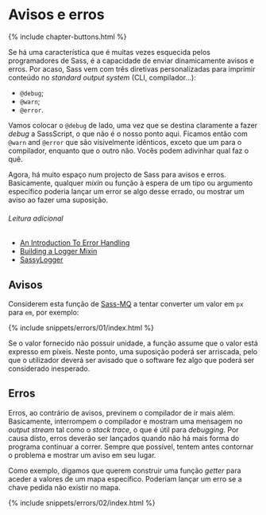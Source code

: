 
# Avisos e erros

{% include chapter-buttons.html %}

Se há uma característica que é muitas vezes esquecida pelos programadores de Sass, é a capacidade de enviar dinamicamente avisos e erros. Por acaso, Sass vem com três diretivas personalizadas para imprimir conteúdo no *standard output system* (CLI, compilador…):

* `@debug`;
* `@warn`;
* `@error`.

Vamos colocar o `@debug` de lado, uma vez que se destina claramente a fazer *debug* a SassScript, o que não é o nosso ponto aqui. Ficamos então com `@warn` and `@error` que são visivelmente idênticos, exceto que um para o compilador, enquanto que o outro não. Vocês podem adivinhar qual faz o quê.

Agora, há muito espaço num projecto de Sass para avisos e erros. Basicamente, qualquer *mixin* ou função à espera de um tipo ou argumento específico poderia lançar um error se algo desse errado, ou mostrar um aviso ao fazer uma suposição.

###### Leitura adicional

* [An Introduction To Error Handling](http://webdesign.tutsplus.com/tutorials/an-introduction-to-error-handling-in-sass--cms-19996)
* [Building a Logger Mixin](http://webdesign.tutsplus.com/tutorials/building-a-logger-mixin-in-sass--cms-22070)
* [SassyLogger](https://github.com/HugoGiraudel/SassyLogger)

## Avisos

Considerem esta função de [Sass-MQ](https://github.com/sass-mq/sass-mq) a tentar converter um valor em `px` para `em`, por exemplo:

{% include snippets/errors/01/index.html %}

Se o valor fornecido não possuir unidade, a função assume que o valor está expresso em píxeis. Neste ponto, uma suposição poderá ser arriscada, pelo que o utilizador deverá ser avisado que o software fez algo que poderá ser considerado inesperado.

## Erros

Erros, ao contrário de avisos, previnem o compilador de ir mais além. Basicamente, interrompem o compilador e mostram uma mensagem no *output stream* tal como o *stack trace*, o que é útil para *debugging*. Por causa disto, erros deverão ser lançados quando não há mais forma do programa continuar a correr. Sempre que possível, tentem antes contornar o problema e mostrar um aviso em seu lugar.

Como exemplo, digamos que querem construir uma função *getter* para aceder a valores de um mapa específico. Poderiam lançar um erro se a chave pedida não existir no mapa.

{% include snippets/errors/02/index.html %}
